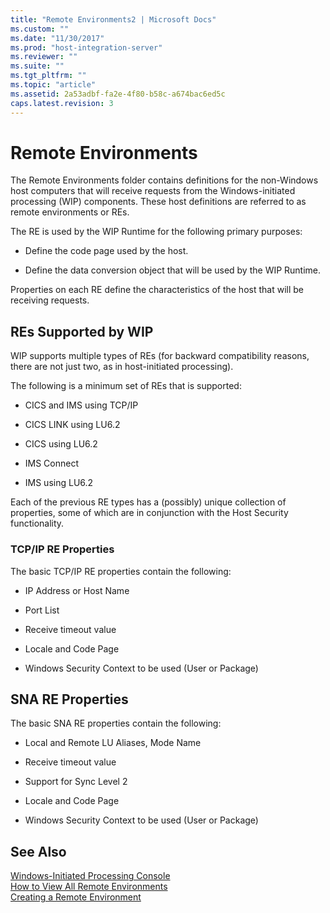 ```yaml
---
title: "Remote Environments2 | Microsoft Docs"
ms.custom: ""
ms.date: "11/30/2017"
ms.prod: "host-integration-server"
ms.reviewer: ""
ms.suite: ""
ms.tgt_pltfrm: ""
ms.topic: "article"
ms.assetid: 2a53adbf-fa2e-4f80-b58c-a674bac6ed5c
caps.latest.revision: 3
---
```

# Remote Environments
The Remote Environments folder contains definitions for the non-Windows host computers that will receive requests from the Windows-initiated processing (WIP) components. These host definitions are referred to as remote environments or REs.  
  
 The RE is used by the WIP Runtime for the following primary purposes:  
  
-   Define the code page used by the host.  
  
-   Define the data conversion object that will be used by the WIP Runtime.  
  
 Properties on each RE define the characteristics of the host that will be receiving requests.  
  
## REs Supported by WIP  
 WIP supports multiple types of REs (for backward compatibility reasons, there are not just two, as in host-initiated processing).  
  
 The following is a minimum set of REs that is supported:  
  
-   CICS and IMS using TCP/IP  
  
-   CICS LINK using LU6.2  
  
-   CICS using LU6.2  
  
-   IMS Connect  
  
-   IMS using LU6.2  
  
 Each of the previous RE types has a (possibly) unique collection of properties, some of which are in conjunction with the Host Security functionality.  
  
### TCP/IP RE Properties  
 The basic TCP/IP RE properties contain the following:  
  
-   IP Address or Host Name  
  
-   Port List  
  
-   Receive timeout value  
  
-   Locale and Code Page  
  
-   Windows Security Context to be used (User or Package)  
  
## SNA RE Properties  
 The basic SNA RE properties contain the following:  
  
-   Local and Remote LU Aliases, Mode Name  
  
-   Receive timeout value  
  
-   Support for Sync Level 2  
  
-   Locale and Code Page  
  
-   Windows Security Context to be used (User or Package)  
  
## See Also  
 [Windows-Initiated Processing Console](../HIS2010/windows-initiated-processing-console2.md)   
 [How to View All Remote Environments](../HIS2010/how-to-view-all-remote-environments1.md)   
 [Creating a Remote Environment](../HIS2010/creating-a-remote-environment2.md)